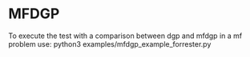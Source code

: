 # MFDGP

To execute the test with a comparison between dgp and mfdgp in a mf problem use: 
python3 examples/mfdgp_example_forrester.py

